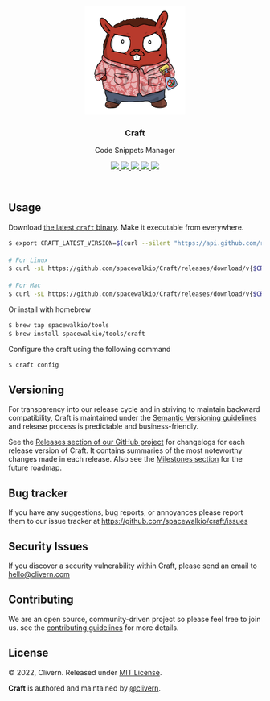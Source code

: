 <p align="center">
    <img alt="Craft Logo" src="/static/logo.png?v=1.0.0" width="200" />
    <h3 align="center">Craft</h3>
    <p align="center">Code Snippets Manager</p>
    <p align="center">
        <a href="https://github.com/spacewalkio/Craft/actions/workflows/build.yml">
            <img src="https://github.com/spacewalkio/Craft/actions/workflows/build.yml/badge.svg">
        </a>
        <a href="https://github.com/spacewalkio/Craft/releases">
            <img src="https://img.shields.io/badge/Version-v1.0.0-red.svg">
        </a>
        <a href="https://goreportcard.com/report/github.com/spacewalkio/Craft">
            <img src="https://goreportcard.com/badge/github.com/spacewalkio/Craft?v=1.0.0">
        </a>
        <a href="https://godoc.org/github.com/spacewalkio/craft">
            <img src="https://godoc.org/github.com/spacewalkio/craft?status.svg">
        </a>
        <a href="https://github.com/spacewalkio/Craft/blob/main/LICENSE">
            <img src="https://img.shields.io/badge/LICENSE-MIT-orange.svg">
        </a>
    </p>
</p>
<br/>


## Usage

Download [the latest `craft` binary](https://github.com/spacewalkio/Craft/releases). Make it executable from everywhere.

```zsh
$ export CRAFT_LATEST_VERSION=$(curl --silent "https://api.github.com/repos/spacewalkio/Craft/releases/latest" | jq '.tag_name' | sed -E 's/.*"([^"]+)".*/\1/' | tr -d v)

# For Linux
$ curl -sL https://github.com/spacewalkio/Craft/releases/download/v{$CRAFT_LATEST_VERSION}/craft_{$CRAFT_LATEST_VERSION}_Linux_x86_64.tar.gz | tar xz

# For Mac
$ curl -sL https://github.com/spacewalkio/Craft/releases/download/v{$CRAFT_LATEST_VERSION}/craft_{$CRAFT_LATEST_VERSION}_Darwin_x86_64.tar.gz | tar xz
```

Or install with homebrew

```zsh
$ brew tap spacewalkio/tools
$ brew install spacewalkio/tools/craft
```

Configure the craft using the following command

```zsh
$ craft config
```


## Versioning

For transparency into our release cycle and in striving to maintain backward compatibility, Craft is maintained under the [Semantic Versioning guidelines](https://semver.org/) and release process is predictable and business-friendly.

See the [Releases section of our GitHub project](https://github.com/spacewalkio/craft/releases) for changelogs for each release version of Craft. It contains summaries of the most noteworthy changes made in each release. Also see the [Milestones section](https://github.com/spacewalkio/craft/milestones) for the future roadmap.


## Bug tracker

If you have any suggestions, bug reports, or annoyances please report them to our issue tracker at https://github.com/spacewalkio/craft/issues


## Security Issues

If you discover a security vulnerability within Craft, please send an email to [hello@clivern.com](mailto:hello@clivern.com)


## Contributing

We are an open source, community-driven project so please feel free to join us. see the [contributing guidelines](CONTRIBUTING.md) for more details.


## License

© 2022, Clivern. Released under [MIT License](https://opensource.org/licenses/mit-license.php).

**Craft** is authored and maintained by [@clivern](http://github.com/clivern).
